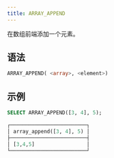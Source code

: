 ```yaml
---
title: ARRAY_APPEND
---
```


在数组前端添加一个元素。

## 语法

```sql
ARRAY_APPEND( <array>, <element>)
```

## 示例

```sql
SELECT ARRAY_APPEND([3, 4], 5);

┌─────────────────────────┐
│ array_append([3, 4], 5) │
├─────────────────────────┤
│ [3,4,5]                 │
└─────────────────────────┘
```